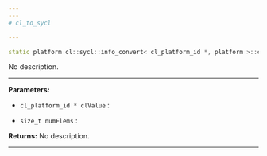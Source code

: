 ```yaml
---
---
# cl_to_sycl

---
```


```cpp
static platform cl::sycl::info_convert< cl_platform_id *, platform >::cl_to_sycl(cl_platform_id *clValue, size_t numElems)
```


No description.


---
**Parameters:**

 - `cl_platform_id * clValue`
: 

 - `size_t numElems`
: 

**Returns:** No description.

---
